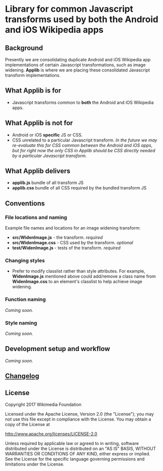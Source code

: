 # Library for common Javascript transforms used by both the Android and iOS Wikipedia apps

## Background
Presently we are consolidating duplicate Android and iOS Wikipedia app implementations of certain Javascript transformations, such as image widening. **Applib** is where we are placing these consolidated Javascript transform implementations. 

## What Applib is for
* Javascript transforms common to **both** the Android and iOS Wikipedia apps.

## What Applib is not for
* Android or iOS **specific** JS or CSS.
* CSS unrelated to a particular Javascript transform. *In the future we may re-evaluate this for CSS common between the Android and iOS apps, but for right now the only CSS in Applib should be CSS directly needed by a particular Javascript transform.*

## What Applib delivers
* **applib.js** bundle of all transform JS
* **applib.css** bundle of all CSS required by the bundled transform JS

## Conventions

### File locations and naming

Example file names and locations for an image widening transform:
* **src/WidenImage.js** - the transform. *required*
* **src/WidenImage.css** - CSS used by the transform. *optional*
* **test/WidenImage.js** - tests of the transform. *required*

### Changing styles
- Prefer to modify classlist rather than style attributes. For example, **WidenImage.js** mentioned above could add/remove a class name from **WidenImage.css** to an element's classlist to help achieve image widening.

### Function naming
*Coming soon.*

### Style naming
*Coming soon.*

## Development setup and workflow
*Coming soon.*

## [Changelog](changelog.md)

## License
Copyright 2017 Wikimedia Foundation

Licensed under the Apache License, Version 2.0 (the "License"); you may not use
this file except in compliance with the License. You may obtain a copy of the
License at

  http://www.apache.org/licenses/LICENSE-2.0

Unless required by applicable law or agreed to in writing, software distributed
under the License is distributed on an "AS IS" BASIS, WITHOUT WARRANTIES OR
CONDITIONS OF ANY KIND, either express or implied. See the License for the
specific language governing permissions and limitations under the License.